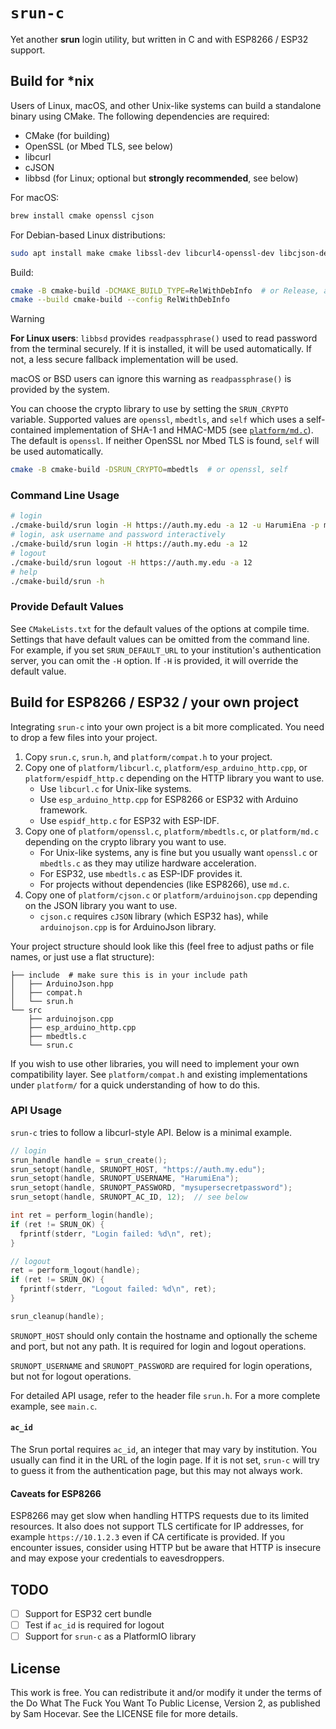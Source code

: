 # `srun-c`

Yet another **srun** login utility, but written in C and with ESP8266 / ESP32 support.

## Build for \*nix

Users of Linux, macOS, and other Unix-like systems can build a standalone binary using CMake. The following dependencies are required:

- CMake (for building)
- OpenSSL (or Mbed TLS, see below)
- libcurl
- cJSON
- libbsd (for Linux; optional but **strongly recommended**, see below)

For macOS:

```sh
brew install cmake openssl cjson
```

For Debian-based Linux distributions:

```sh
sudo apt install make cmake libssl-dev libcurl4-openssl-dev libcjson-dev libbsd-dev
```

Build:

```sh
cmake -B cmake-build -DCMAKE_BUILD_TYPE=RelWithDebInfo  # or Release, at your choice
cmake --build cmake-build --config RelWithDebInfo
```

> [!WARNING]
> **For Linux users**: `libbsd` provides `readpassphrase()` used to read password from the terminal securely. If it is installed, it will be used automatically. If not, a less secure fallback implementation will be used.
>
> macOS or BSD users can ignore this warning as `readpassphrase()` is provided by the system.

You can choose the crypto library to use by setting the `SRUN_CRYPTO` variable. Supported values are `openssl`, `mbedtls`, and `self` which uses a self-contained implementation of SHA-1 and HMAC-MD5 (see [`platform/md.c`](platform/md.c)). The default is `openssl`. If neither OpenSSL nor Mbed TLS is found, `self` will be used automatically.

```sh
cmake -B cmake-build -DSRUN_CRYPTO=mbedtls  # or openssl, self
```

### Command Line Usage

```sh
# login
./cmake-build/srun login -H https://auth.my.edu -a 12 -u HarumiEna -p mysupersecretpassword
# login, ask username and password interactively
./cmake-build/srun login -H https://auth.my.edu -a 12
# logout
./cmake-build/srun logout -H https://auth.my.edu -a 12
# help
./cmake-build/srun -h
```

### Provide Default Values

See `CMakeLists.txt` for the default values of the options at compile time. Settings that have default values can be omitted from the command line. For example, if you set `SRUN_DEFAULT_URL` to your institution's authentication server, you can omit the `-H` option. If `-H` is provided, it will override the default value.

## Build for ESP8266 / ESP32 / your own project

Integrating `srun-c` into your own project is a bit more complicated. You need to drop a few files into your project.

1. Copy `srun.c`, `srun.h`, and `platform/compat.h` to your project.
2. Copy one of `platform/libcurl.c`, `platform/esp_arduino_http.cpp`, or `platform/espidf_http.c` depending on the HTTP library you want to use.
   - Use `libcurl.c` for Unix-like systems.
   - Use `esp_arduino_http.cpp` for ESP8266 or ESP32 with Arduino framework.
   - Use `espidf_http.c` for ESP32 with ESP-IDF.
3. Copy one of `platform/openssl.c`, `platform/mbedtls.c`, or `platform/md.c` depending on the crypto library you want to use.
    - For Unix-like systems, any is fine but you usually want `openssl.c` or `mbedtls.c` as they may utilize hardware acceleration.
    - For ESP32, use `mbedtls.c` as ESP-IDF provides it.
    - For projects without dependencies (like ESP8266), use `md.c`.
4. Copy one of `platform/cjson.c` or `platform/arduinojson.cpp` depending on the JSON library you want to use.
    - `cjson.c` requires `cJSON` library (which ESP32 has), while `arduinojson.cpp` is for ArduinoJson library.

Your project structure should look like this (feel free to adjust paths or file names, or just use a flat structure):

```
├── include  # make sure this is in your include path
│   ├── ArduinoJson.hpp
│   ├── compat.h
│   └── srun.h
└── src
    ├── arduinojson.cpp
    ├── esp_arduino_http.cpp
    ├── mbedtls.c
    └── srun.c
```

If you wish to use other libraries, you will need to implement your own compatibility layer. See `platform/compat.h` and existing implementations under `platform/` for a quick understanding of how to do this.

### API Usage

`srun-c` tries to follow a libcurl-style API. Below is a minimal example.

```c
// login
srun_handle handle = srun_create();
srun_setopt(handle, SRUNOPT_HOST, "https://auth.my.edu");
srun_setopt(handle, SRUNOPT_USERNAME, "HarumiEna");
srun_setopt(handle, SRUNOPT_PASSWORD, "mysupersecretpassword");
srun_setopt(handle, SRUNOPT_AC_ID, 12);  // see below

int ret = perform_login(handle);
if (ret != SRUN_OK) {
  fprintf(stderr, "Login failed: %d\n", ret);
}

// logout
ret = perform_logout(handle);
if (ret != SRUN_OK) {
  fprintf(stderr, "Logout failed: %d\n", ret);
}

srun_cleanup(handle);
```

`SRUNOPT_HOST` should only contain the hostname and optionally the scheme and port, but not any path. It is required for login and logout operations.

`SRUNOPT_USERNAME` and `SRUNOPT_PASSWORD` are required for login operations, but not for logout operations.

For detailed API usage, refer to the header file `srun.h`. For a more complete example, see `main.c`.

#### `ac_id`

The Srun portal requires `ac_id`, an integer that may vary by institution. You usually can find it in the URL of the login page. If it is not set, `srun-c` will try to guess it from the authentication page, but this may not always work.

#### Caveats for ESP8266

ESP8266 may get slow when handling HTTPS requests due to its limited resources. It also does not support TLS certificate for IP addresses, for example `https://10.1.2.3` even if CA certificate is provided. If you encounter issues, consider using HTTP but be aware that HTTP is insecure and may expose your credentials to eavesdroppers.

## TODO

- [ ] Support for ESP32 cert bundle
- [ ] Test if `ac_id` is required for logout
- [ ] Support for `srun-c` as a PlatformIO library

## License

This work is free. You can redistribute it and/or modify it under the terms of the Do What The Fuck You Want To Public License, Version 2, as published by Sam Hocevar. See the LICENSE file for more details.
